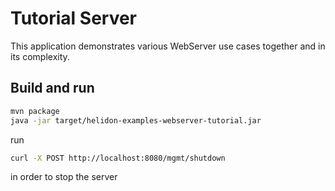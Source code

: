 # Tutorial Server

This application demonstrates various WebServer use cases together and in its complexity.

## Build and run

```bash
mvn package
java -jar target/helidon-examples-webserver-tutorial.jar
```

run
```bash
curl -X POST http://localhost:8080/mgmt/shutdown
```
in order to stop the server